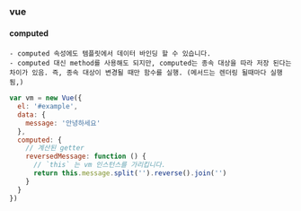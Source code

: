 ### vue

#### computed

    - computed 속성에도 템플릿에서 데이터 바인딩 할 수 있습니다.
    - computed 대신 method를 사용해도 되지만, computed는 종속 대상을 따라 저장 된다는 차이가 있음. 즉, 종속 대상이 변경될 때만 함수를 실행. (메서드는 렌더링 될때마다 실행됨,)




```javascript
var vm = new Vue({
  el: '#example',
  data: {
    message: '안녕하세요'
  },
  computed: {
    // 계산된 getter
    reversedMessage: function () {
      // `this` 는 vm 인스턴스를 가리킵니다.
      return this.message.split('').reverse().join('')
    }
  }
})

```

